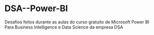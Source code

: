 # DSA--Power-BI
Desafios feitos durante as aulas do curso gratuito de Microsoft Power BI Para Business Intelligence e Data Science da empresa DSA
